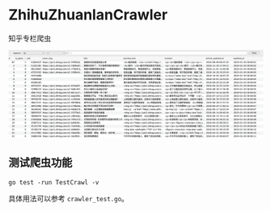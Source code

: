 # ZhihuZhuanlanCrawler
知乎专栏爬虫

![screenshot1.png](misc/screenshot1.png)

## 测试爬虫功能

```shell script
go test -run TestCrawl -v
```

具体用法可以参考 `crawler_test.go`。
